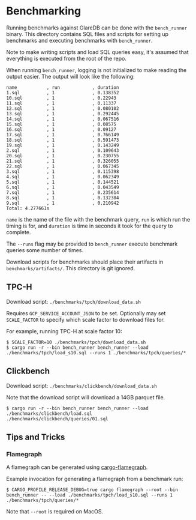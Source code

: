 # Benchmarking

Running benchmarks against GlareDB can be done with the `bench_runner` binary.
This directory contains SQL files and scripts for setting up benchmarks and
executing benchmarks with `bench_runner`.

Note to make writing scripts and load SQL queries easy, it's assumed that
everything is executed from the root of the repo.

When running `bench_runner`, logging is not initialized to make reading the
output easier. The output will look like the following:

```
name           , run            , duration       
1.sql          , 1              , 0.138352       
10.sql         , 1              , 0.22943        
11.sql         , 1              , 0.11337        
12.sql         , 1              , 0.080102       
13.sql         , 1              , 0.292445       
14.sql         , 1              , 0.067516       
15.sql         , 1              , 0.08575        
16.sql         , 1              , 0.09127        
17.sql         , 1              , 0.766149       
18.sql         , 1              , 0.591473       
19.sql         , 1              , 0.143249       
2.sql          , 1              , 0.109643       
20.sql         , 1              , 0.230755       
21.sql         , 1              , 0.326055       
22.sql         , 1              , 0.067345       
3.sql          , 1              , 0.115398       
4.sql          , 1              , 0.062349       
5.sql          , 1              , 0.144521       
6.sql          , 1              , 0.043549       
7.sql          , 1              , 0.235614       
8.sql          , 1              , 0.132384       
9.sql          , 1              , 0.210942       
Total: 4.277661s
```

`name` is the name of the file with the benchmark query, `run` is which run the
timing is for, and `duration` is time in seconds it took for the query to complete.

The `--runs` flag may be provided to `bench_runner` execute benchmark queries
some number of times.

Download scripts for benchmarks should place their artifacts in
`benchmarks/artifacts/`. This directory is git ignored.

## TPC-H

Download script: `./benchmarks/tpch/download_data.sh`

Requires `GCP_SERVICE_ACCOUNT_JSON` to be set. Optionally may set `SCALE_FACTOR`
to specify which scale factor to download files for.

For example, running TPC-H at scale factor 10:

```shell
$ SCALE_FACTOR=10 ./benchmarks/tpch/download_data.sh
$ cargo run -r --bin bench_runner bench_runner --load ./benchmarks/tpch/load_s10.sql --runs 1 ./benchmarks/tpch/queries/*
```

## Clickbench

Download script: `./benchmarks/clickbench/download_data.sh`

Note that the download script will download a 14GB parquet file.

```shell
$ cargo run -r --bin bench_runner bench_runner --load ./benchmarks/clickbench/load.sql ./benchmarks/clickbench/queries/01.sql
```

## Tips and Tricks

### Flamegraph

A flamegraph can be generated using [cargo-flamegraph](https://github.com/flamegraph-rs/flamegraph).

Example invocation for generating a flamegraph from a benchmark run:

```shell
$ CARGO_PROFILE_RELEASE_DEBUG=true cargo flamegraph --root --bin bench_runner -- --load ./benchmarks/tpch/load_s10.sql --runs 1 ./benchmarks/tpch/queries/*
```

Note that `--root` is required on MacOS.
